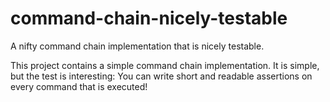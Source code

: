 # command-chain-nicely-testable
A nifty command chain implementation that is nicely testable.

This project contains a simple command chain implementation. It is simple, but the test is interesting: You can write short and readable assertions on every command that is executed!
